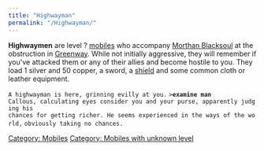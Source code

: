 ```yaml
---
title: "Highwayman"
permalink: "/Highwayman/"
---
```


**Highwaymen** are level ? [mobiles](mobile "wikilink") who accompany
[Morthan Blacksoul](Morthan_Blacksoul "wikilink") at the obstruction in
[Greenway](Greenway "wikilink"). While not initially aggressive, they
will remember if you've attacked them or any of their allies and become
hostile to you. They load 1 silver and 50 copper, a sword, a
[shield](shield "wikilink") and some common cloth or leather equipment.

`A highwayman is here, grinning evilly at you.`
`>`**`examine man`**
`Callous, calculating eyes consider you and your purse, apparently judging his`
`chances for getting richer. He seems experienced in the ways of the world,`
`obviously taking no chances.`

[Category: Mobiles](Category:_Mobiles "wikilink") [Category: Mobiles
with unknown level](Category:_Mobiles_with_unknown_level "wikilink")
